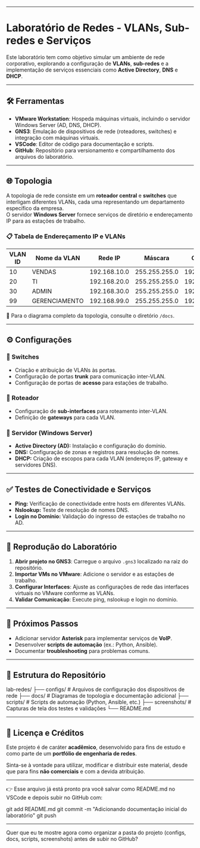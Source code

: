 

---

# Laboratório de Redes - VLANs, Sub-redes e Serviços

Este laboratório tem como objetivo simular um ambiente de rede corporativo, explorando a configuração de **VLANs**, **sub-redes** e a implementação de serviços essenciais como **Active Directory**, **DNS** e **DHCP**.

---

## 🛠️ Ferramentas

- **VMware Workstation**: Hospeda máquinas virtuais, incluindo o servidor Windows Server (AD, DNS, DHCP).  
- **GNS3**: Emulação de dispositivos de rede (roteadores, switches) e integração com máquinas virtuais.  
- **VSCode**: Editor de código para documentação e scripts.  
- **GitHub**: Repositório para versionamento e compartilhamento dos arquivos do laboratório.  

---

## 🌐 Topologia

A topologia de rede consiste em um **roteador central** e **switches** que interligam diferentes VLANs, cada uma representando um departamento específico da empresa.  
O servidor **Windows Server** fornece serviços de diretório e endereçamento IP para as estações de trabalho.

### 📋 Tabela de Endereçamento IP e VLANs

| VLAN ID | Nome da VLAN   | Rede IP        | Máscara         | Gateway       |
|---------|----------------|----------------|-----------------|---------------|
| 10      | VENDAS         | 192.168.10.0   | 255.255.255.0   | 192.168.10.1  |
| 20      | TI             | 192.168.20.0   | 255.255.255.0   | 192.168.20.1  |
| 30      | ADMIN          | 192.168.30.0   | 255.255.255.0   | 192.168.30.1  |
| 99      | GERENCIAMENTO  | 192.168.99.0   | 255.255.255.0   | 192.168.99.1  |

📂 Para o diagrama completo da topologia, consulte o diretório `/docs`.

---

## ⚙️ Configurações

### 🔹 Switches
- Criação e atribuição de VLANs às portas.  
- Configuração de portas **trunk** para comunicação inter-VLAN.  
- Configuração de portas de **acesso** para estações de trabalho.  

### 🔹 Roteador
- Configuração de **sub-interfaces** para roteamento inter-VLAN.  
- Definição de **gateways** para cada VLAN.  

### 🔹 Servidor (Windows Server)
- **Active Directory (AD):** Instalação e configuração do domínio.  
- **DNS:** Configuração de zonas e registros para resolução de nomes.  
- **DHCP:** Criação de escopos para cada VLAN (endereços IP, gateway e servidores DNS).  

---

## ✅ Testes de Conectividade e Serviços

- **Ping:** Verificação de conectividade entre hosts em diferentes VLANs.  
- **Nslookup:** Teste de resolução de nomes DNS.  
- **Login no Domínio:** Validação do ingresso de estações de trabalho no AD.  

---

## 🔄 Reprodução do Laboratório

1. **Abrir projeto no GNS3**: Carregue o arquivo `.gns3` localizado na raiz do repositório.  
2. **Importar VMs no VMware**: Adicione o servidor e as estações de trabalho.  
3. **Configurar Interfaces**: Ajuste as configurações de rede das interfaces virtuais no VMware conforme as VLANs.  
4. **Validar Comunicação**: Execute ping, nslookup e login no domínio.  

---

## 🚀 Próximos Passos

- Adicionar servidor **Asterisk** para implementar serviços de **VoIP**.  
- Desenvolver **scripts de automação** (ex.: Python, Ansible).  
- Documentar **troubleshooting** para problemas comuns.  

---

## 📂 Estrutura do Repositório

lab-redes/ ├── configs/       # Arquivos de configuração dos dispositivos de rede ├── docs/          # Diagramas de topologia e documentação adicional ├── scripts/       # Scripts de automação (Python, Ansible, etc.) ├── screenshots/   # Capturas de tela dos testes e validações └── README.md

---

## 📜 Licença e Créditos

Este projeto é de caráter **acadêmico**, desenvolvido para fins de estudo e como parte de um **portfólio de engenharia de redes**.  

Sinta-se à vontade para utilizar, modificar e distribuir este material, desde que para fins **não comerciais** e com a devida atribuição.


---

👉 Esse arquivo já está pronto pra você salvar como README.md no VSCode e depois subir no GitHub com:

git add README.md
git commit -m "Adicionando documentação inicial do laboratório"
git push


---

Quer que eu te mostre agora como organizar a pasta do projeto (configs, docs, scripts, screenshots) antes de subir no GitHub?

